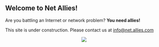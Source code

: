 ## Welcome to Net Allies! 

Are you battling an Internet or network problem?  **You need allies!**

This site is under construction. Please contact us at info@net.allies.com

<div style="text-align:center"><img src="https://encrypted-tbn0.gstatic.com/images?q=tbn:ANd9GcRScshLC3s4MFo9BxKKGybtW_clpzf1oBLq08QWrfLAIuQSPXj2fg" /></div>
